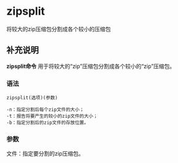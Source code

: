 zipsplit
===

将较大的zip压缩包分割成各个较小的压缩包

## 补充说明

**zipsplit命令** 用于将较大的“zip”压缩包分割成各个较小的“zip”压缩包。

### 语法  

```
zipsplit(选项)(参数)
```

  

```
-n：指定分割后每个zip文件的大小；
-t：报告将要产生的较小的zip文件的大小；
-b：指定分割后的zip文件的存放位置。
```

### 参数  

文件：指定要分割的zip压缩包。



